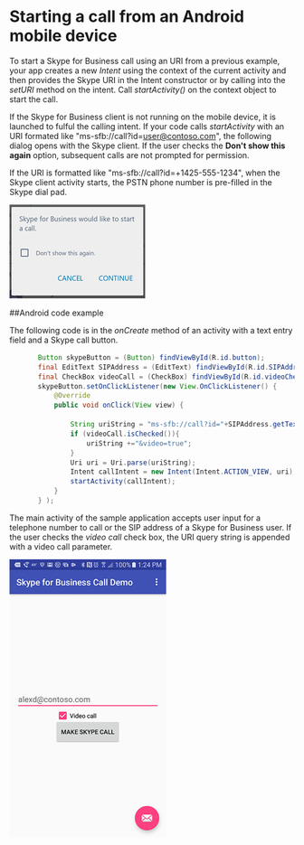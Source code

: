 # Starting a call from an Android mobile device

To start a Skype for Business call using an URI from a previous example, your app creates a new _Intent_ using the context of the current activity 
and then provides the Skype URI in the Intent constructor or by calling into the _setURI_ method on the intent.  Call _startActivity(<yourIntent>)_ 
on the context object to start the call.

If the Skype for Business client is not running on the mobile device, it is launched to fulful the calling intent. If your code calls _startActivity_ with an URI formated like "ms-sfb://call?id=user@contoso.com", 
the following dialog opens with the Skype client. If the user checks the **Don't show this again** option, subsequent calls are not prompted for permission.

If the URI is formatted like "ms-sfb://call?id=+1425-555-1234", when the Skype client activity starts, the PSTN phone number is pre-filled
in the Skype dial pad.

 ![Skype call permission dialog](images/SkypeCallPerm.png)

##Android code example

 The following code is in the _onCreate_ method of an activity with a text entry field and a Skype call button.

 ```java
        Button skypeButton = (Button) findViewById(R.id.button);
        final EditText SIPAddress = (EditText) findViewById(R.id.SIPAddress) ;
        final CheckBox videoCall = (CheckBox) findViewById(R.id.videoCheck);
        skypeButton.setOnClickListener(new View.OnClickListener() {
            @Override
            public void onClick(View view) {

                String uriString = "ms-sfb://call?id="+SIPAddress.getText().toString();
                if (videoCall.isChecked()){
                    uriString +="&video=true";
                }
                Uri uri = Uri.parse(uriString);
                Intent callIntent = new Intent(Intent.ACTION_VIEW, uri);
                startActivity(callIntent);
            }
        } );
 ```
The main activity of the sample application accepts user input for a telephone number to call or the SIP address of a Skype
for Business user. If the user checks the _video call_ check box, the URI query string is appended with a video call parameter.

![The main activity of the Skype call sample](images/SkypeCall.png)
